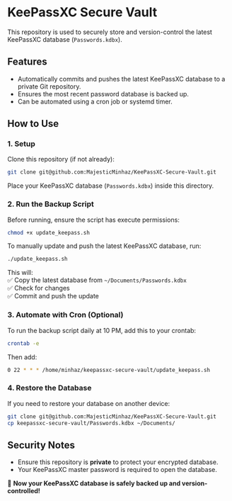 # KeePassXC Secure Vault

This repository is used to securely store and version-control the latest KeePassXC database (`Passwords.kdbx`).

## Features

- Automatically commits and pushes the latest KeePassXC database to a private Git repository.
- Ensures the most recent password database is backed up.
- Can be automated using a cron job or systemd timer.

## How to Use

### 1. **Setup**

Clone this repository (if not already):

```sh
git clone git@github.com:MajesticMinhaz/KeePassXC-Secure-Vault.git
```

Place your KeePassXC database (`Passwords.kdbx`) inside this directory.

### 2. **Run the Backup Script**
Before running, ensure the script has execute permissions:
```sh
chmod +x update_keepass.sh
```

To manually update and push the latest KeePassXC database, run:

```sh
./update_keepass.sh  
```

This will:\
✅ Copy the latest database from `~/Documents/Passwords.kdbx`\
✅ Check for changes\
✅ Commit and push the update

### 3. **Automate with Cron (Optional)**

To run the backup script daily at 10 PM, add this to your crontab:

```sh
crontab -e  
```

Then add:

```sh
0 22 * * * /home/minhaz/keepassxc-secure-vault/update_keepass.sh  
```

### 4. **Restore the Database**

If you need to restore your database on another device:

```sh
git clone git@github.com:MajesticMinhaz/KeePassXC-Secure-Vault.git 
cp keepassxc-secure-vault/Passwords.kdbx ~/Documents/  
```

## Security Notes

- Ensure this repository is **private** to protect your encrypted database.
- Your KeePassXC master password is required to open the database.

🚀 **Now your KeePassXC database is safely backed up and version-controlled!**
